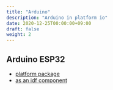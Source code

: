 ```yaml
---
title: "Arduino"
description: "Arduino in platform io"
date: 2020-12-25T00:00:00+09:00
draft: false
weight: 2
---
```


## Arduino ESP32
* [platform package](https://github.com/espressif/arduino-esp32)
* [as an idf component](https://github.com/espressif/arduino-esp32/blob/master/docs/esp-idf_component.md)


